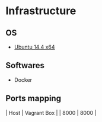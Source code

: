 Infrastructure
====
OS
----

- [Ubuntu 14.4 x64](https://vagrantcloud.com/ubuntu/boxes/trusty64)

Softwares
----

- Docker

Ports mapping
----

| Host   | Vagrant Box  | 
| 8000   | 8000 		|




